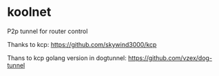 # koolnet
P2p tunnel for router control

Thanks to kcp: https://github.com/skywind3000/kcp

Thans to kcp golang version in dogtunnel: https://github.com/vzex/dog-tunnel
